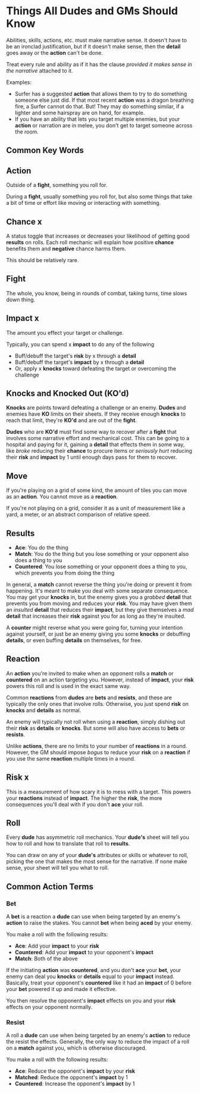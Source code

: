 # Things All Dudes and GMs Should Know

Abilities, skills, actions, etc. must make narrative sense. It doesn't have to be an ironclad justification, but if it doesn't make sense, then the **detail** goes away or the **action** can't be done.

Treat every rule and ability as if it has the clause *provided it makes sense in the narrative* attached to it.

Examples:

- Surfer has a suggested **action** that allows them to try to do something someone else just did. If that most recent **action** was a dragon breathing fire, a Surfer cannot do that. But! They may do something similar, if a lighter and some hairspray are on hand, for example.
- If you have an ability that lets you target multiple enemies, but your **action** or narration are in melee, you don't get to target someone across the room.

## Common Key Words

## Action

Outside of a **fight**, something you roll for.

During a **fight**, usually something you roll for, but also some things that take a bit of time or effort like moving or interacting with something.

## Chance x

A status toggle that increases or decreases your likelihood of getting good **results** on rolls. Each roll mechanic will explain how positive **chance** benefits them and **negative** chance harms them.

This should be relatively rare.

## Fight

The whole, you know, being in rounds of combat, taking turns, time slows down thing.

## Impact x

The amount you effect your target or challenge.

Typically, you can spend x **impact** to do any of the following

- Buff/debuff the target's **risk** by x through a **detail**
- Buff/debuff the target's **impact** by x through a **detail**
- Or, apply x **knocks** toward defeating the target or overcoming the challenge

## Knocks and Knocked Out (KO'd)

**Knocks** are points toward defeating a challenge or an enemy. **Dudes** and enemies have **KO** limits on their sheets. If they receive enough **knocks** to reach that limit, they're **KO'd** and are out of the **fight**.

**Dudes** who are **KO'd** must find some way to recover after a **fight** that involves some narrative effort and mechanical cost. This can be going to a hospital and paying for it, gaining a **detail** that effects them in some way, like *broke* reducing their **chance** to procure items or *seriously hurt* reducing their **risk** and **impact** by 1 until enough days pass for them to recover.

## Move

If you're playing on a grid of some kind, the amount of tiles you can move as an **action**. You cannot move as a **reaction**.

If you're not playing on a grid, consider it as a unit of measurement like a yard, a meter, or an abstract comparison of relative speed.

## Results

- **Ace**: You do the thing
- **Match**: You do the thing but you lose something or your opponent also does a thing to you
- **Countered**: You lose something or your opponent does a thing to you, which prevents you from doing the thing

In general, a **match** cannot reverse the thing you're doing or prevent it from happening. It's meant to make you deal with some separate consequence. You may get your **knocks** in, but the enemy gives you a *grabbed* **detail** that prevents you from moving and reduces your **risk**. You may have given them an *insulted* **detail** that reduces their **impact**, but they give themselves a *mad* **detail** that increases their **risk** against you for as long as they're insulted.

A **counter** might reverse what you were going for, turning your intention against yourself, or just be an enemy giving you some **knocks** or debuffing **details**, or even buffing **details** on themselves, for free.

## Reaction

An **action** you're invited to make when an opponent rolls a **match** or **countered** on an action targeting you. However, instead of **impact**, your **risk** powers this roll and is used in the exact same way.

Common **reactions** from **dudes** are **bets** and **resists**, and these are typically the only ones that involve rolls. Otherwise, you just spend **risk** on **knocks** and **details** as normal.

An enemy will typically not roll when using a **reaction**, simply dishing out their **risk** as **details** or **knocks**. But some will also have access to **bets** or **resists**.

Unlike **actions**, there are no limits to your number of **reactions** in a round. However, the GM should impose *bogus* to reduce your **risk** on a **reaction** if you use the same **reaction** multiple times in a round.

## Risk x

This is a measurement of how scary it is to mess with a target. This powers your **reactions** instead of **impact**. The higher the **risk**, the more consequences you'll deal with if you don't **ace** your roll.

## Roll

Every **dude** has asymmetric roll mechanics. Your **dude's** sheet will tell you how to roll and how to translate that roll to **results**.

You can draw on any of your **dude's** attributes or skills or whatever to roll, picking the one that makes the most sense for the narrative. If none make sense, your sheet will tell you what to roll.

## Common Action Terms

### Bet

A **bet** is a reaction a **dude** can use when being targeted by an enemy's **action** to raise the stakes. You cannot **bet** when being **aced** by your enemy.

You make a roll with the following results:

- **Ace**: Add your **impact** to your **risk**
- **Countered**: Add your **impact** to your opponent's **impact**
- **Match**: Both of the above

If the initiating **action** was **countered**, and you don't **ace** your **bet**, your enemy can deal you **knocks** or **details** equal to your **impact** instead. Basically, treat your opponent's **countered** like it had an **impact** of 0 before your **bet** powered it up and made it effective.

You then resolve the opponent's **impact** effects on you and your **risk** effects on your opponent normally.

### Resist

A roll a **dude** can use when being targeted by an enemy's **action** to reduce the resist the effects. Generally, the only way to reduce the impact of a roll on a **match** against you, which is otherwise discouraged.

You make a roll with the following results:

- **Ace**: Reduce the opponent's **impact** by your **risk**
- **Matched**: Reduce the opponent's **impact** by 1
- **Countered**: Increase the opponent's **impact** by 1
